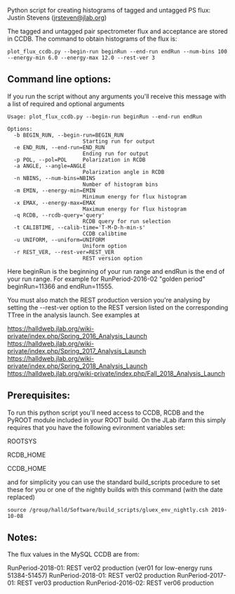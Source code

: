 Python script for creating histograms of tagged and untagged PS flux: Justin Stevens (jrsteven@jlab.org)

The tagged and untagged pair spectrometer flux and acceptance are stored in CCDB.  The command to obtain histograms of the flux is:

```
plot_flux_ccdb.py --begin-run beginRun --end-run endRun --num-bins 100 --energy-min 6.0 --energy-max 12.0 --rest-ver 3
```

## Command line options:

If you run the script without any arguments you'll receive this message with a list of required and optional arguments

```
Usage: plot_flux_ccdb.py --begin-run beginRun --end-run endRun

Options:
  -b BEGIN_RUN, --begin-run=BEGIN_RUN
                        Starting run for output
  -e END_RUN, --end-run=END_RUN
                        Ending run for output
  -p POL, --pol=POL     Polarization in RCDB
  -a ANGLE, --angle=ANGLE
                        Polarization angle in RCDB
  -n NBINS, --num-bins=NBINS
                        Number of histogram bins
  -m EMIN, --energy-min=EMIN
                        Minimum energy for flux histogram
  -x EMAX, --energy-max=EMAX
                        Maximum energy for flux histogram
  -q RCDB, --rcdb-query='query'
                        RCDB query for run selection
  -t CALIBTIME, --calib-time='T-M-D-h-min-s'
                        CCDB calibtime
  -u UNIFORM, --uniform=UNIFORM
                        Uniform option
  -r REST_VER, --rest-ver=REST_VER
                        REST version option
```

Here beginRun is the beginning of your run range and endRun is the end of your run range.  For example for RunPeriod-2016-02 "golden period" beginRun=11366 and endRun=11555.  

You must also match the REST production version you're analysing by setting the --rest-ver option to the REST version listed on the corresponding TTree in the analysis launch.  See examples at

https://halldweb.jlab.org/wiki-private/index.php/Spring_2016_Analysis_Launch
https://halldweb.jlab.org/wiki-private/index.php/Spring_2017_Analysis_Launch
https://halldweb.jlab.org/wiki-private/index.php/Spring_2018_Analysis_Launch
https://halldweb.jlab.org/wiki-private/index.php/Fall_2018_Analysis_Launch

## Prerequisites:

To run this python script you'll need access to CCDB, RCDB and the PyROOT module included in your ROOT build.  On the JLab ifarm this simply requires that you have the following evironment variables set:

ROOTSYS

RCDB_HOME

CCDB_HOME

and for simplicity you can use the standard build_scripts procedure to set these for you or one of the nightly builds with this command (with the date replaced)

```
source /group/halld/Software/build_scripts/gluex_env_nightly.csh 2019-10-08
```

## Notes:

The flux values in the MySQL CCDB are from:

RunPeriod-2018-01: REST ver02 production (ver01 for low-energy runs 51384-51457)
RunPeriod-2018-01: REST ver02 production
RunPeriod-2017-01: REST ver03 production
RunPeriod-2016-02: REST ver06 production
